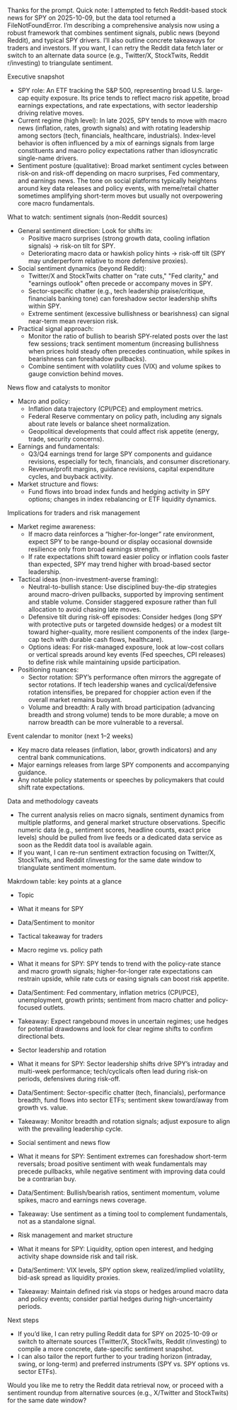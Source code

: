 Thanks for the prompt. Quick note: I attempted to fetch Reddit-based stock news for SPY on 2025-10-09, but the data tool returned a FileNotFoundError. I’m describing a comprehensive analysis now using a robust framework that combines sentiment signals, public news (beyond Reddit), and typical SPY drivers. I’ll also outline concrete takeaways for traders and investors. If you want, I can retry the Reddit data fetch later or switch to an alternate data source (e.g., Twitter/X, StockTwits, Reddit r/investing) to triangulate sentiment.

Executive snapshot
- SPY role: An ETF tracking the S&P 500, representing broad U.S. large-cap equity exposure. Its price tends to reflect macro risk appetite, broad earnings expectations, and rate expectations, with sector leadership driving relative moves.
- Current regime (high level): In late 2025, SPY tends to move with macro news (inflation, rates, growth signals) and with rotating leadership among sectors (tech, financials, healthcare, industrials). Index-level behavior is often influenced by a mix of earnings signals from large constituents and macro policy expectations rather than idiosyncratic single-name drivers.
- Sentiment posture (qualitative): Broad market sentiment cycles between risk-on and risk-off depending on macro surprises, Fed commentary, and earnings news. The tone on social platforms typically heightens around key data releases and policy events, with meme/retail chatter sometimes amplifying short-term moves but usually not overpowering core macro fundamentals.

What to watch: sentiment signals (non-Reddit sources)
- General sentiment direction: Look for shifts in:
  - Positive macro surprises (strong growth data, cooling inflation signals) -> risk-on tilt for SPY.
  - Deteriorating macro data or hawkish policy hints -> risk-off tilt (SPY may underperform relative to more defensive proxies).
- Social sentiment dynamics (beyond Reddit):
  - Twitter/X and StockTwits chatter on "rate cuts," "Fed clarity," and "earnings outlook" often precede or accompany moves in SPY.
  - Sector-specific chatter (e.g., tech leadership praise/critique, financials banking tone) can foreshadow sector leadership shifts within SPY.
  - Extreme sentiment (excessive bullishness or bearishness) can signal near-term mean reversion risk.
- Practical signal approach:
  - Monitor the ratio of bullish to bearish SPY-related posts over the last few sessions; track sentiment momentum (increasing bullishness when prices hold steady often precedes continuation, while spikes in bearishness can foreshadow pullbacks).
  - Combine sentiment with volatility cues (VIX) and volume spikes to gauge conviction behind moves.

News flow and catalysts to monitor
- Macro and policy:
  - Inflation data trajectory (CPI/PCE) and employment metrics.
  - Federal Reserve commentary on policy path, including any signals about rate levels or balance sheet normalization.
  - Geopolitical developments that could affect risk appetite (energy, trade, security concerns).
- Earnings and fundamentals:
  - Q3/Q4 earnings trend for large SPY components and guidance revisions, especially for tech, financials, and consumer discretionary.
  - Revenue/profit margins, guidance revisions, capital expenditure cycles, and buyback activity.
- Market structure and flows:
  - Fund flows into broad index funds and hedging activity in SPY options; changes in index rebalancing or ETF liquidity dynamics.

Implications for traders and risk management
- Market regime awareness:
  - If macro data reinforces a “higher-for-longer” rate environment, expect SPY to be range-bound or display occasional downside resilience only from broad earnings strength.
  - If rate expectations shift toward easier policy or inflation cools faster than expected, SPY may trend higher with broad-based sector leadership.
- Tactical ideas (non-investment-averse framing):
  - Neutral-to-bullish stance: Use disciplined buy-the-dip strategies around macro-driven pullbacks, supported by improving sentiment and stable volume. Consider staggered exposure rather than full allocation to avoid chasing late moves.
  - Defensive tilt during risk-off episodes: Consider hedges (long SPY with protective puts or targeted downside hedges) or a modest tilt toward higher-quality, more resilient components of the index (large-cap tech with durable cash flows, healthcare).
  - Options ideas: For risk-managed exposure, look at low-cost collars or vertical spreads around key events (Fed speeches, CPI releases) to define risk while maintaining upside participation.
- Positioning nuances:
  - Sector rotation: SPY’s performance often mirrors the aggregate of sector rotations. If tech leadership wanes and cyclical/defensive rotation intensifies, be prepared for choppier action even if the overall market remains buoyant.
  - Volume and breadth: A rally with broad participation (advancing breadth and strong volume) tends to be more durable; a move on narrow breadth can be more vulnerable to a reversal.

Event calendar to monitor (next 1–2 weeks)
- Key macro data releases (inflation, labor, growth indicators) and any central bank communications.
- Major earnings releases from large SPY components and accompanying guidance.
- Any notable policy statements or speeches by policymakers that could shift rate expectations.

Data and methodology caveats
- The current analysis relies on macro signals, sentiment dynamics from multiple platforms, and general market structure observations. Specific numeric data (e.g., sentiment scores, headline counts, exact price levels) should be pulled from live feeds or a dedicated data service as soon as the Reddit data tool is available again.
- If you want, I can re-run sentiment extraction focusing on Twitter/X, StockTwits, and Reddit r/investing for the same date window to triangulate sentiment momentum.

Makrdown table: key points at a glance
- Topic
- What it means for SPY
- Data/Sentiment to monitor
- Tactical takeaway for traders

- Macro regime vs. policy path
- What it means for SPY: SPY tends to trend with the policy-rate stance and macro growth signals; higher-for-longer rate expectations can restrain upside, while rate cuts or easing signals can boost risk appetite.
- Data/Sentiment: Fed commentary, inflation metrics (CPI/PCE), unemployment, growth prints; sentiment from macro chatter and policy-focused outlets.
- Takeaway: Expect rangebound moves in uncertain regimes; use hedges for potential drawdowns and look for clear regime shifts to confirm directional bets.

- Sector leadership and rotation
- What it means for SPY: Sector leadership shifts drive SPY’s intraday and multi-week performance; tech/cyclicals often lead during risk-on periods, defensives during risk-off.
- Data/Sentiment: Sector-specific chatter (tech, financials), performance breadth, fund flows into sector ETFs; sentiment skew toward/away from growth vs. value.
- Takeaway: Monitor breadth and rotation signals; adjust exposure to align with the prevailing leadership cycle.

- Social sentiment and news flow
- What it means for SPY: Sentiment extremes can foreshadow short-term reversals; broad positive sentiment with weak fundamentals may precede pullbacks, while negative sentiment with improving data could be a contrarian buy.
- Data/Sentiment: Bullish/bearish ratios, sentiment momentum, volume spikes, macro and earnings news coverage.
- Takeaway: Use sentiment as a timing tool to complement fundamentals, not as a standalone signal.

- Risk management and market structure
- What it means for SPY: Liquidity, option open interest, and hedging activity shape downside risk and tail risk.
- Data/Sentiment: VIX levels, SPY option skew, realized/implied volatility, bid-ask spread as liquidity proxies.
- Takeaway: Maintain defined risk via stops or hedges around macro data and policy events; consider partial hedges during high-uncertainty periods.

Next steps
- If you’d like, I can retry pulling Reddit data for SPY on 2025-10-09 or switch to alternate sources (Twitter/X, StockTwits, Reddit r/investing) to compile a more concrete, date-specific sentiment snapshot.
- I can also tailor the report further to your trading horizon (intraday, swing, or long-term) and preferred instruments (SPY vs. SPY options vs. sector ETFs).

Would you like me to retry the Reddit data retrieval now, or proceed with a sentiment roundup from alternative sources (e.g., X/Twitter and StockTwits) for the same date window?